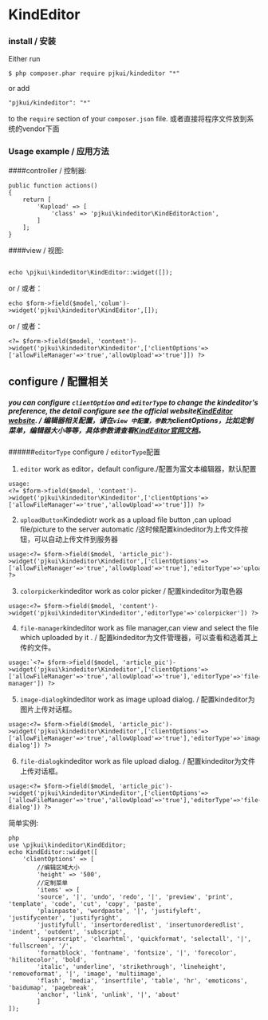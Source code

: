 KindEditor
===========

### install / 安装
Either run

`
$ php composer.phar require pjkui/kindeditor "*"
`

or add

`
"pjkui/kindeditor": "*"
`

to the `require` section of your `composer.json` file.
或者直接将程序文件放到系统的vendor下面
### Usage example / 应用方法

####controller / 控制器:  

```
public function actions()
{
    return [
        'Kupload' => [
            'class' => 'pjkui\kindeditor\KindEditorAction',
        ]
    ];
}
```

####view / 视图:  
```

echo \pjkui\kindeditor\KindEditor::widget([]);
```

or / 或者：

```
echo $form->field($model,'colum')->widget('pjkui\kindeditor\KindEditor',[]);
```

or / 或者：
```
<?= $form->field($model, 'content')->widget('pjkui\kindeditor\Kindeditor',['clientOptions'=>['allowFileManager'=>'true','allowUpload'=>'true']]) ?>
```
## configure / 配置相关
##### you can configure `clientOption` and `editorType` to change the kindeditor's preference, the detail configure see the official website[KindEditor website](http://kindeditor.net/doc.php). / 编辑器相关配置，请在`view 中配置，参数为`clientOptions，比如定制菜单，编辑器大小等等，具体参数请查看[KindEditor官网文档](http://kindeditor.net/doc.php)。

######`editorType` configure / `editorType`配置
1. `editor` work as editor，default configure./配置为富文本编辑器，默认配置
 ```
 usage:
 <?= $form->field($model, 'content')->widget('pjkui\kindeditor\Kindeditor',['clientOptions'=>['allowFileManager'=>'true','allowUpload'=>'true']]) ?>
 ```
2. `uploadButton`Kindediotr work as a upload file button ,can upload file/picture to the server automatic /这时候配置kindeditor为上传文件按钮，可以自动上传文件到服务器
```
usage:<?= $form->field($model, 'article_pic')->widget('pjkui\kindeditor\Kindeditor',['clientOptions'=>['allowFileManager'=>'true','allowUpload'=>'true'],'editorType'=>'uploadButton]) ?>
```
3. `colorpicker`kindeditor work as color picker / 配置kindeditor为取色器
```
usage:<?= $form->field($model, 'content')->widget('pjkui\kindeditor\Kindeditor','editorType'=>'colorpicker']) ?>
```
4. `file-manager`kindeditor work as file manager,can view and select the file which uploaded by it . / 配置kindeditor为文件管理器，可以查看和选着其上传的文件。
```
usage:`<?= $form->field($model, 'article_pic')->widget('pjkui\kindeditor\Kindeditor',['clientOptions'=>['allowFileManager'=>'true','allowUpload'=>'true'],'editorType'=>'file-manager']) ?>
```
5. `image-dialog`kindeditor work as image upload dialog. / 配置kindeditor为图片上传对话框。
```
usage:<?= $form->field($model, 'article_pic')->widget('pjkui\kindeditor\Kindeditor',['clientOptions'=>['allowFileManager'=>'true','allowUpload'=>'true'],'editorType'=>'image-dialog']) ?>
```
6. `file-dialog`kindeditor work as file upload dialog. / 配置kindeditor为文件上传对话框。
```
usage:<?= $form->field($model, 'article_pic')->widget('pjkui\kindeditor\Kindeditor',['clientOptions'=>['allowFileManager'=>'true','allowUpload'=>'true'],'editorType'=>'file-dialog']) ?>
```


简单实例:  
```
php
use \pjkui\kindeditor\KindEditor;
echo KindEditor::widget([
    'clientOptions' => [
        //编辑区域大小
        'height' => '500',
        //定制菜单
        'items' => [
        'source', '|', 'undo', 'redo', '|', 'preview', 'print', 'template', 'code', 'cut', 'copy', 'paste',
        'plainpaste', 'wordpaste', '|', 'justifyleft', 'justifycenter', 'justifyright',
        'justifyfull', 'insertorderedlist', 'insertunorderedlist', 'indent', 'outdent', 'subscript',
        'superscript', 'clearhtml', 'quickformat', 'selectall', '|', 'fullscreen', '/',
        'formatblock', 'fontname', 'fontsize', '|', 'forecolor', 'hilitecolor', 'bold',
        'italic', 'underline', 'strikethrough', 'lineheight', 'removeformat', '|', 'image', 'multiimage',
        'flash', 'media', 'insertfile', 'table', 'hr', 'emoticons', 'baidumap', 'pagebreak',
        'anchor', 'link', 'unlink', '|', 'about'
        ]
]);
```
